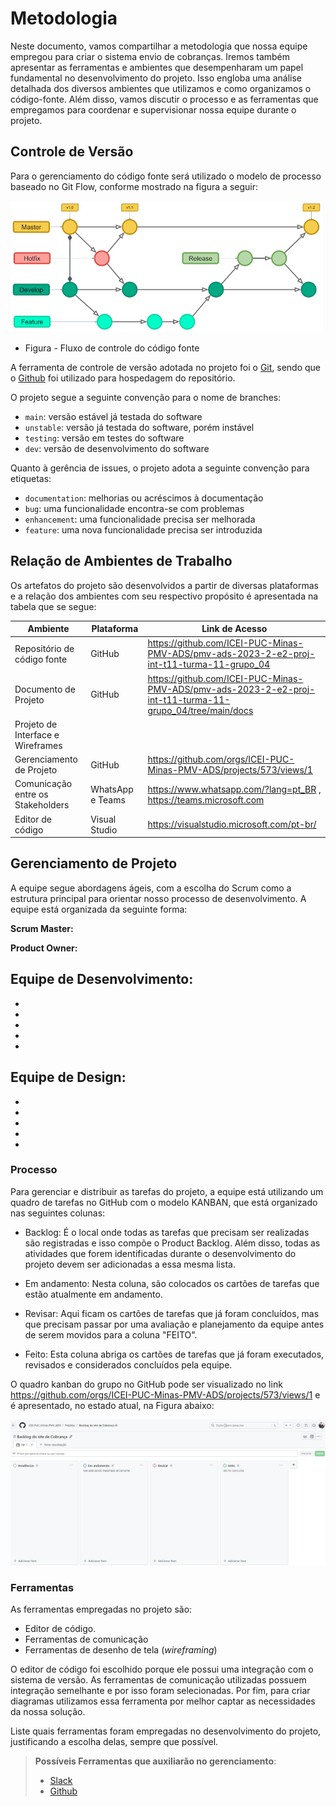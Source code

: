 
# Metodologia

Neste documento, vamos compartilhar a metodologia que nossa equipe empregou para criar o sistema envio de cobranças. Iremos também apresentar as ferramentas e ambientes que desempenharam um papel fundamental no desenvolvimento do projeto. Isso engloba uma análise detalhada dos diversos ambientes que utilizamos e como organizamos o código-fonte. Além disso, vamos discutir o processo e as ferramentas que empregamos para coordenar e supervisionar nossa equipe durante o projeto.

## Controle de Versão

Para o gerenciamento do código fonte será utilizado o modelo de processo baseado no Git Flow, conforme mostrado na figura a seguir:

![GitFlow](img/GitFlow.jpg)
- Figura - Fluxo de controle do código fonte

A ferramenta de controle de versão adotada no projeto foi o
[Git](https://git-scm.com/), sendo que o [Github](https://github.com)
foi utilizado para hospedagem do repositório.

O projeto segue a seguinte convenção para o nome de branches:

- `main`: versão estável já testada do software
- `unstable`: versão já testada do software, porém instável
- `testing`: versão em testes do software
- `dev`: versão de desenvolvimento do software

Quanto à gerência de issues, o projeto adota a seguinte convenção para
etiquetas:

- `documentation`: melhorias ou acréscimos à documentação
- `bug`: uma funcionalidade encontra-se com problemas
- `enhancement`: uma funcionalidade precisa ser melhorada
- `feature`: uma nova funcionalidade precisa ser introduzida

## Relação de Ambientes de Trabalho

Os artefatos do projeto são desenvolvidos a partir de diversas plataformas e a relação dos ambientes com seu respectivo propósito é apresentada na tabela que se segue:

| Ambiente | Plataforma | Link de Acesso|
|----------|------------|----------------|
|Repositório de código fonte| GitHub| https://github.com/ICEI-PUC-Minas-PMV-ADS/pmv-ads-2023-2-e2-proj-int-t11-turma-11-grupo_04|
|Documento de Projeto| GitHub | https://github.com/ICEI-PUC-Minas-PMV-ADS/pmv-ads-2023-2-e2-proj-int-t11-turma-11-grupo_04/tree/main/docs |
|Projeto de Interface e Wireframes|      |       |
Gerenciamento de Projeto| GitHub | https://github.com/orgs/ICEI-PUC-Minas-PMV-ADS/projects/573/views/1 |
| Comunicação entre os Stakeholders | WhatsApp e Teams | https://www.whatsapp.com/?lang=pt_BR , https://teams.microsoft.com |
| Editor de código | Visual Studio | https://visualstudio.microsoft.com/pt-br/ |

## Gerenciamento de Projeto

A equipe segue abordagens ágeis, com a escolha do Scrum como a estrutura principal para orientar nosso processo de desenvolvimento.
A equipe está organizada da seguinte forma:

**Scrum Master:** 

**Product Owner:** 

**Equipe de Desenvolvimento:** 
- 
- 
- 
- 
- 
- 

**Equipe de Design:**
- 
- 
- 
- 
- 
- 

### Processo

Para gerenciar e distribuir as tarefas do projeto, a equipe está utilizando um quadro de tarefas no GitHub com o modelo KANBAN, que está organizado nas seguintes colunas:

- Backlog: É o local onde todas as tarefas que precisam ser realizadas são registradas e isso compõe o Product Backlog. Além disso, todas as atividades que forem identificadas durante o desenvolvimento do projeto devem ser adicionadas a essa mesma lista.

- Em andamento: Nesta coluna, são colocados os cartões de tarefas que estão atualmente em andamento.

- Revisar: Aqui ficam os cartões de tarefas que já foram concluídos, mas que precisam passar por uma avaliação e planejamento da equipe antes de serem movidos para a coluna "FEITO".

- Feito: Esta coluna abriga os cartões de tarefas que já foram executados, revisados e considerados concluídos pela equipe.

O quadro kanban do grupo no GitHub pode ser visualizado no link https://github.com/orgs/ICEI-PUC-Minas-PMV-ADS/projects/573/views/1 e é apresentado, no estado atual, na Figura abaixo:
<br>

![kanban](img/kanban.png)

### Ferramentas

As ferramentas empregadas no projeto são:

- Editor de código.
- Ferramentas de comunicação
- Ferramentas de desenho de tela (_wireframing_)

O editor de código foi escolhido porque ele possui uma integração com o
sistema de versão. As ferramentas de comunicação utilizadas possuem
integração semelhante e por isso foram selecionadas. Por fim, para criar
diagramas utilizamos essa ferramenta por melhor captar as
necessidades da nossa solução.

Liste quais ferramentas foram empregadas no desenvolvimento do projeto, justificando a escolha delas, sempre que possível.
 
> **Possíveis Ferramentas que auxiliarão no gerenciamento**: 
> - [Slack](https://slack.com/)
> - [Github](https://github.com/)
